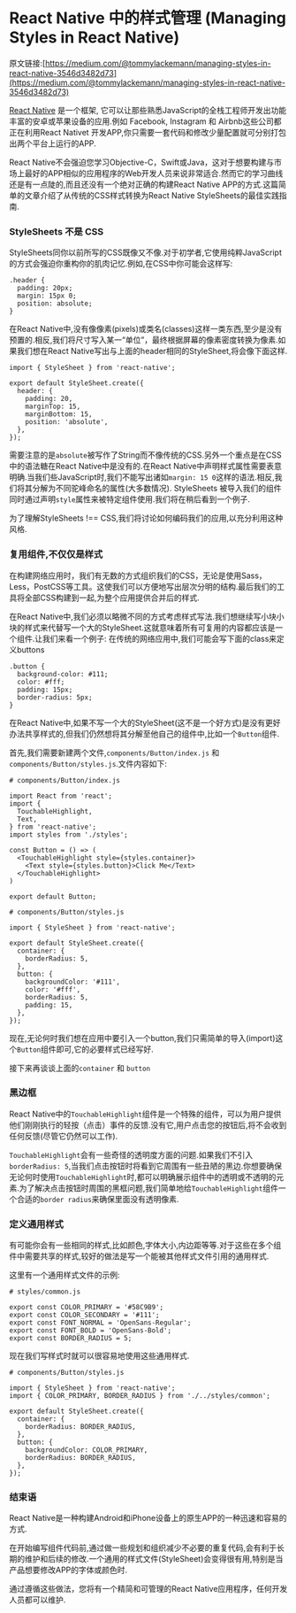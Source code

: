 # React Native 中的样式管理 (Managing Styles in React Native)

原文链接:[https://medium.com/@tommylackemann/managing-styles-in-react-native-3546d3482d73](https://medium.com/@tommylackemann/managing-styles-in-react-native-3546d3482d73)

[React Native](https://facebook.github.io/react-native/) 是一个框架, 它可以让那些熟悉JavaScript的全栈工程师开发出功能丰富的安卓或苹果设备的应用.例如 Facebook, Instagram 和 Airbnb这些公司都正在利用React Nativet 开发APP,你只需要一套代码和修改少量配置就可分别打包出两个平台上运行的APP.

React Native不会强迫您学习Objective-C，Swift或Java，这对于想要构建与市场上最好的APP相似的应用程序的Web开发人员来说非常适合.然而它的学习曲线还是有一点陡的,而且还没有一个绝对正确的构建React Native APP的方式.这篇简单的文章介绍了从传统的CSS样式转换为React Native StyleSheets的最佳实践指南.

### StyleSheets 不是 CSS

StyleSheets同你以前所写的CSS既像又不像.对于初学者,它使用纯粹JavaScript的方式会强迫你重构你的肌肉记忆.例如,在CSS中你可能会这样写:

```
.header {
  padding: 20px;
  margin: 15px 0;
  position: absolute;
}

```
在React Native中,没有像像素(pixels)或类名(classes)这样一类东西,至少是没有预置的.相反,我们将尺寸写入某一“单位”，最终根据屏幕的像素密度转换为像素.如果我们想在React Native写出与上面的header相同的StyleSheet,将会像下面这样.

```
import { StyleSheet } from 'react-native';

```

```
export default StyleSheet.create({
  header: {
    padding: 20,
    marginTop: 15,
    marginBottom: 15,
    position: 'absolute',
  },
});

```

需要注意的是`absolute`被写作了String而不像传统的CSS.另外一个重点是在CSS中的语法糖在React Native中是没有的.在React Native中声明样式属性需要表意明确.当我们些JavaScript时,我们不能写出诸如`margin: 15 0`这样的语法.相反,我们将其分解为不同驼峰命名的属性(大多数情况).
StyleSheets 被导入我们的组件同时通过声明`style`属性来被特定组件使用.我们将在稍后看到一个例子.

为了理解StyleSheets !== CSS,我们将讨论如何编码我们的应用,以充分利用这种风格.

### 复用组件,不仅仅是样式
在构建网络应用时，我们有无数的方式组织我们的CSS，无论是使用Sass，Less，PostCSS等工具。这使我们可以方便地写出层次分明的结构.最后我们的工具将全部CSS构建到一起,为整个应用提供合并后的样式.

在React Native中,我们必须以略微不同的方式考虑样式写法.我们想继续写小块小块的样式来代替写一个大的StyleSheet.这就意味着所有可复用的内容都应该是一个组件.让我们来看一个例子:
在传统的网络应用中,我们可能会写下面的class来定义buttons


```
.button {
  background-color: #111;
  color: #fff;
  padding: 15px;
  border-radius: 5px;
}

```

在React Native中,如果不写一个大的StyleSheet(这不是一个好方式)是没有更好办法共享样式的,但我们仍然想将其分解至他自己的组件中,比如一个`Button`组件.

首先,我们需要新建两个文件,`components/Button/index.js` 和 `components/Button/styles.js`.文件内容如下:

```
# components/Button/index.js

```

```
import React from 'react';
import {
  TouchableHighlight,
  Text,
} from 'react-native';
import styles from './styles';

```

```
const Button = () => (
  <TouchableHighlight style={styles.container}>
    <Text style={styles.button}>Click Me</Text>
  </TouchableHighlight>
)

```

```
export default Button;

```

```
# components/Button/styles.js

```

```
import { StyleSheet } from 'react-native';

```

```
export default StyleSheet.create({
  container: {
    borderRadius: 5,
  },
  button: {
    backgroundColor: '#111',
    color: '#fff',
    borderRadius: 5,
    padding: 15,
  },
});

```

现在,无论何时我们想在应用中要引入一个button,我们只需简单的导入(import)这个`Button`组件即可,它的必要样式已经写好.

接下来再谈谈上面的`container` 和 `button`

### 黑边框

React Native中的`TouchableHighlight`组件是一个特殊的组件，可以为用户提供他们刚刚执行的轻按（点击）事件的反馈.没有它,用户点击您的按钮后,将不会收到任何反馈(尽管它仍然可以工作).

`TouchableHighlight`会有一些奇怪的透明度方面的问题.如果我们不引入`borderRadius: 5`,当我们点击按钮时将看到它周围有一些丑陋的黑边.你想要确保无论何时使用`TouchableHighlight`时,都可以明确展示组件中的透明或不透明的元素.为了解决点击按钮时周围的黑框问题,我们简单地给`TouchableHighlight`组件一个合适的`border radius`来确保里面没有透明像素.

### 定义通用样式

有可能你会有一些相同的样式,比如颜色,字体大小,内边距等等.对于这些在多个组件中需要共享的样式,较好的做法是写一个能被其他样式文件引用的通用样式.

这里有一个通用样式文件的示例:
```
# styles/common.js

```

```
export const COLOR_PRIMARY = '#58C9B9';
export const COLOR_SECONDARY = '#111';
export const FONT_NORMAL = 'OpenSans-Regular';
export const FONT_BOLD = 'OpenSans-Bold';
export const BORDER_RADIUS = 5;

```

现在我们写样式时就可以很容易地使用这些通用样式.

```
# components/Button/styles.js

```

```
import { StyleSheet } from 'react-native';
import { COLOR_PRIMARY, BORDER_RADIUS } from './../styles/common';

```

```
export default StyleSheet.create({
  container: {
    borderRadius: BORDER_RADIUS,
  },
  button: {
    backgroundColor: COLOR_PRIMARY,
    borderRadius: BORDER_RADIUS,
  },
});

```

### 结束语
React Native是一种构建Android和iPhone设备上的原生APP的一种迅速和容易的方式.

在开始编写组件代码前,通过做一些规划和组织减少不必要的重复代码,会有利于长期的维护和后续的修改.一个通用的样式文件(StyleSheet)会变得很有用,特别是当产品想要修改APP的字体或颜色时.

通过遵循这些做法，您将有一个精简和可管理的React Native应用程序，任何开发人员都可以维护.
                
